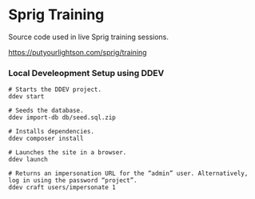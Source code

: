 # Sprig Training

Source code used in live Sprig training sessions.

https://putyourlightson.com/sprig/training


### Local Develeopment Setup using DDEV

```shell
# Starts the DDEV project.
ddev start

# Seeds the database.
ddev import-db db/seed.sql.zip

# Installs dependencies.
ddev composer install

# Launches the site in a browser.
ddev launch

# Returns an impersonation URL for the “admin” user. Alternatively, log in using the password “project”.
ddev craft users/impersonate 1 
```

